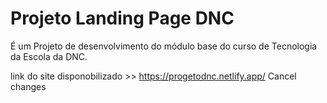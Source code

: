 # Projeto Landing Page DNC
É um Projeto de desenvolvimento do módulo base do curso de Tecnologia da Escola da DNC. 

link do site disponobilizado >> https://progetodnc.netlify.app/
Cancel changes
